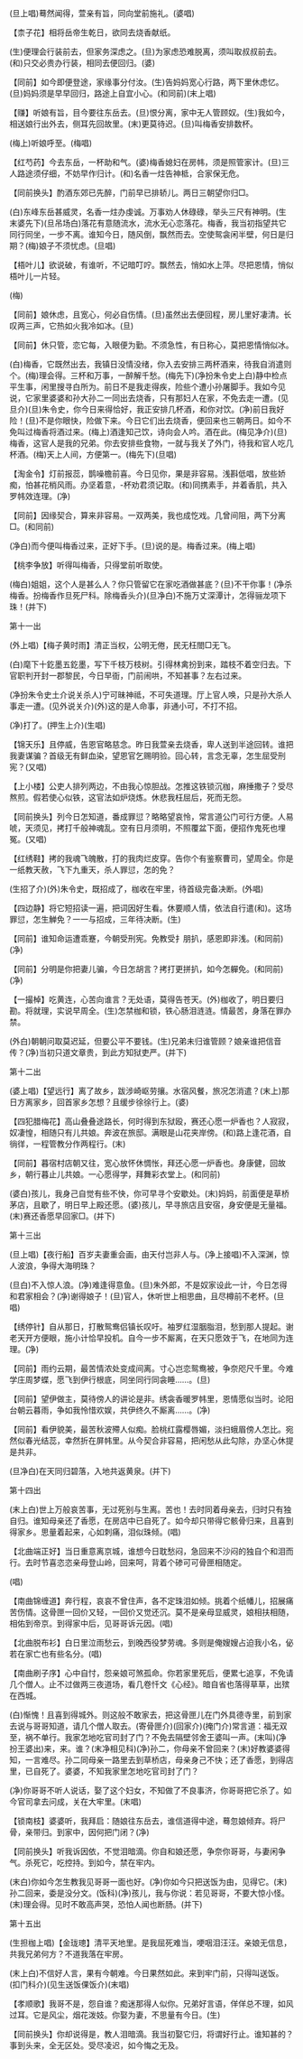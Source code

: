 <!-- { "loadSidebar": true } -->
(旦上唱)蓦然闻得，萱亲有旨，同向堂前施礼。(婆唱)

【柰子花】相将岳帝生乾日，欲同去烧香献纸。

(生)便理会行装前去，但家务深虑之。(旦)为家虑恐难脱离，须叫取叔叔前去。(和)只交必贵办行装，相同去便回归。(婆)

【同前】如今即便登途，家缘事分付汝。(生)告妈妈宽心行路，两下里休虑忆。(旦)妈妈须是早早回归，路途上自宜小心。(和同前)(末上唱)

【赚】听娘有旨，目今要往东岳去。(旦)恨分离，家中无人管顾奴。(生)我如今，相送娘行出外去，侧耳先回故里。(末)更莫待迟。(旦)叫梅香安排数杯。

(梅上)听娘呼至。(梅唱)

【红芍药】今去东岳，一杯助和气。(婆)梅香媳妇在房帏，须是照管家计。(旦)三人路途须仔细，不妨早作归计。(和)名香一炷告神柢，合家保无危。

【同前换头】酌酒东郊已先醉，门前早已排轿儿。两日三朝望你归□。

(白)东峰东岳甚威灵，名香一炷办虔诚。万事劝人休碌碌，举头三尺有神明。(生末婆先下)(旦吊场白)落花有意随流水，流水无心恋落花。梅香，我当初指望共它同行同坐，一步不离。谁知今日，随风倒，飘然而去。空使鸳衾闲半壁，何日是归期？(梅)娘子不须忧虑。(旦唱)

【梧叶儿】欲说破，有谁听，不记暗叮咛。飘然去，悄如水上萍。尽把恩情，悄似梧叶儿一片轻。

(梅)

【同前】娘休虑，且宽心，何必自伤情。(旦)虽然出去便回程，房儿里好凄清。长叹两三声，它热如火我冷如冰。(旦)

【同前】休只管，恋它每，入眼便为勤。不须急性，有日称心，莫把恩情悄似冰。

(白)梅香，它既然出去，我镇日没情没绪，你入去安排三两杯酒来，待我自消遣则个。(梅)理会得。三杯和万事，一醉解千愁。(梅先下)(净扮朱令史上白)静中检点平生事，闲里搜寻白所为。前日不是我走得疾，险些个遭小孙屠脚手。我如今见说，它家里婆婆和孙大孙二一同出去烧香，只有那妇人在家，不免去走一遭。(见旦介)(旦)朱令史，你今日来得恰好，我正安排几杯酒，和你对饮。(净)前日我好险！(旦)不是你眼快，险做下来。今日它们出去烧香，便回来也三朝两日。如今不免叫过梅香将酒过来。(梅上)酒逢知己饮，诗向会人吟。酒在此。(梅见净介)(旦)梅香，这官人是我的兄弟。你去安排些食物，一就与我关了外门，待我和官人吃几杯酒。(梅)天上人间，方便第一。(梅先下)(旦唱)

【淘金令】灯前报蕊，鹊噪檐前喜。今日见你，果是非容易。浅斟低唱，放些娇痴，怕甚花梢风雨。办坚着意，-杯劝君须记取。(和)同携素手，并着香肌，共入罗帏效连理。(净)

【同前】因缘契合，算来非容易。一双两美，我也成忔戏。几曾间阻，两下分离□。(和同前)

(净白)而今便叫梅香过来，正好下手。(旦)说的是。梅香过来。(梅上唱)

【桃李争放】听得叫梅香，只得堂前听取使。

(梅白)姐姐，这个人是甚么人？你只管留它在家吃酒做甚底？(旦)不干你事！(净杀梅香。扮梅香作旦死尸科。除梅香头介)(旦净白)不施万丈深潭计，怎得骊龙项下珠！(并下)

第十一出

(外上唱)【梅子黄时雨】清正当权，公明无倦，民无枉閤□无飞。

(白)麾下十釳墨五釳墨，写下千枝万枝树。引得林禽扮到来，踏枝不着空归去。下官职判开封一郡黎民，今日早衙，门前闹哄，不知甚事？左右过来。

(净扮朱令史土介说关杀人)宁可昧神祗，不可失道理。厅上官人唤，只是孙大杀人事走一遭。(见外说关介)(外)这的是人命事，非通小可，不打不招。

(净)打了。(押生上介)(生唱)

【锦天乐】且停威，告恩官略慈念。昨日我萱亲去烧香，卑人送到半途回转。谁把我妻谋骗？首级无有鲜血染，望恩官乞赐明验。回心转，言念无辜，怎生屈受刑宪？(又唱)

【上小楼】公吏人排列两边，不由我心惊胆战。怎推这铁锁沉枷，麻捶撒子？受尽熬煎。假若使心似铁，这官法如炉烧炼。休悲我枉屈后，死而无怨。

【同前换头】列今日怎知道，番成罪愆？略略望哀怜，常言道公门可行方便。人易唬，天须见，拷打千般神魂乱。空有日月须明，不照覆盆下面，便招作鬼死也埋冤。(又唱)

【红绣鞋】拷的我魂飞魄散，打的我肉烂皮穿。告你个有鉴察曹司，望周全。你是一纸教天赦，飞下九重天，杀人罪愆，怎的免？

(生招了介)(外)朱令史，既招成了，枷收在牢里，待首级完备决断。(外唱)

【四边静】将它短招读一遍，把词因好生看。休要顺人情，依法自行遣(和)。这场罪愆，怎生觯免？一一与招成，三年待决断。(生)

【同前】谁知命运遭乖蹇，今朝受刑宪。免教受扌朋扒，感恩即非浅。(和同前)(净)

【同前】分明是你把妻儿骗，今日怎胡言？拷打更拼扒，如今怎軃免。(和同前)(净)

【一撮棹】吃黄连，心苦向谁言？无处语，莫得告苍天。(外)枷收了，明日要归勘。将就理，实说早周全。(生)怎禁枷和锁，铁心肠泪涟涟。情最苦，身落在罪办禁。

(外白)朝朝问取莫迟延，但要公平不要钱。(生)兄弟未归谁管顾？娘亲谁把信音传？(净)当初只道文章贵，到此方知狱吏严。(并下)

第十二出

(婆上唱)【望远行】离了故乡，跋涉崎岖劳攘。水宿风餐，旅况怎消遣？(末上)那日方离家乡，回首家乡怎想？且缓步徐徐行上。(婆)

【四犯腊梅花】高山叠叠途路长，何时得到东狱殴，赛还心愿一炉香也？人寂寂，奴凄惶，相随只有儿共娘。奔波在旅邸。满眼是山花夹岸傍。(和)路上逢花酒，自徜徉，一程管教分作两程行。(末)

【同前】暮宿村店朝又往，宽心放怀休惆怅，拜还心愿一炉香也。身康健，回故乡，朝行暮止儿共娘。一心愿得学，拜舞彩衣堂上。(和同前)

(婆白)孩儿，我身己自觉有些不快，你可早寻个安歇处。(末)妈妈，前面便是草桥茅店，且歇了，明日早上殿还愿。(婆)孩儿，早寻旅店且安宿，身安便是无量福。(末)赛还香愿早回家□。(并下)

第十三出

(旦上唱)【夜行船】百岁夫妻重会画，由天付岂非人与。(净上接唱)不入深渊，惊人波浪，争得大海明珠？

(旦白)不入惊人浪。(净)难逢得意鱼。(旦)朱外郎，不是奴家设此一计，今日怎得和君家相会？(净)谢得娘子！(旦)官人，休听世上相思曲，且尽樽前不老杯。(旦唱)

【绣停针】自从那日，打散鸳鸯侣镇长叹吁。袖罗红湿胭脂泪，愁到那人提起。谢老天开方便眼，施小计恰早投机。自今一步不厮离，在天只愿效于飞，在地同为连理。(净)

【同前】雨约云期，最苦情浓处变成间离。寸心岂恋鸳鸯被，争奈咫尺千里。今难学庄周梦蝶，愿飞到伊行根底，同坐同行同衾睡……。(旦)

【同前】望伊做主，莫待傍人的讲论是非。绣衾香暖罗帏里，恩情愿似当时。论阳台朝云暮雨，争如我怜惜欢娱，共伊终久不厮离……。(净)

【同前】看伊貌美，最苦秋波殢人似痴。脸桃红露樱唇媚，淡扫蛾眉傍人怎比。宛然似春光结蕊，幸然折在屏帏里。从今契合非容易，把闲愁从此勾除，办坚心休提是共非。

(旦净白)在天同归碧落，入地共返黄泉。(并下)

第十四出

(末上白)世上万般哀苦事，无过死别与生离。苦也！去时同着母亲去，归时只有独自归。谁知母亲还了香愿，在房店中已自死了。如今却只带得它骸骨归来，且喜到得家乡。思量着起来，心如刺痛，泪似珠倾。(唱)

【北曲端正好】当日重意离京城，谁想今日耽愁闷，急回来不沙闷的独自个和泪而行。去时节喜恣恣亲母登山岭，回来呵，背着个碜可可骨匣相随定。

(唱)

【南曲锦缠道】奔行程，哀哀不曾住声，各不定珠泪如倾。挑着个纸幡儿，招展痛苦伤情。这骨匣一回价又轻，一回价又觉还沉。莫不是亲母显威灵，娘相扶相随，相佑到帝京。到得家中后，见哥哥诉元因。(唱)

【北曲脱布衫】白日里泣雨愁云，到晚西役梦劳魂。多则是俺嫂嫂占迫我小名，佖若在家亡也有些名分。(唱)

【南曲刷子序】心中自忖，怨亲娘可煞孤命。你若家里死后，便累七追享，不免请几个僧人。止不过做两三夜道场，看几卷忏文《心经》。暗自省也落得草草，出殡在西城。

(白)惭愧！且喜到得城外。则这般不敢家去，把这骨匣儿在门外具德寺里，前到家去说与哥哥知道，请几个僧人取去。(寄骨匣介)(回家介)(掩门介)常言道：福无双至，祸不单行。我家怎地吃官司封了门？不免去隔壁邻舍王婆叫一声。(末叫)(净扮王婆出)来，来。谁？(末净相见科)(净)孙二，你母亲不曾回来？(末)好教婆婆得知，一言难尽。孙二同母亲一路里去到草桥店，母亲身己不快；还了香愿，到得店里，已自死了。婆婆，不知我家里怎地吃官司封了门？

(净)你哥哥不听人说话，娶了这个妇女，不知做了不良事济，你哥哥把它杀了。如今官司拿去问成，关在大牢里。(末唱)

【锁南枝】婆婆听，我拜启：随娘往东岳去，谁信道得中途，蓦忽娘倾弃。将尸骨，亲带归。到家中，因何把门闭？(净)

【同前换头】听我诉因依，不觉泪暗滴。你自和娘还愿，争奈你哥哥，与妻闲争气。杀死它，吃控持。到如今，禁在牢内。

(末白)你如今怎生教我见哥哥一面也好。(净)你如今只把送饭为由，见得它。(末)孙二回来，委是没分文。(饭科)(净)孩儿，我与你说：若见哥哥，不要大惊小怪。(末)理会得。见时不敢高声哭，恐怕人闻也断肠。(并下)

第十五出

(生担枷上唱)【金珑璁】清平天地里。是我屈死难当，哽咽泪汪汪。亲娘无信息，共我兄弟何方？不道我落在牢房。

(末上白)不信好人言，果有今朝难。今日果然如此。来到牢门前，只得叫送饭。(扣门科介)(见生送饭倮饭介)(末唱)

【孝顺歌】我哥不是，怨自谁？痴迷那得人似你。兄弟好言语，佯佯总不理，如风过耳。它是风尘，烟花泼妓。你娶为妻，不思量有今日。(生)

【同前换头】你却说得是，教人泪暗滴。我当初娶它归，将谓好行止。谁知甚的？事到头来，全无区处。受尽凌迟，如今悔之无及。

